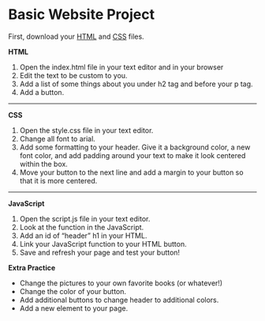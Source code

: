 # Basic Website Project
First, download your <a href="">HTML</a> and <a href="">CSS</a> files.

<b>HTML</b>
<ol>
  <li>Open the index.html file in your text editor and in your browser</li>
<li>Edit the text to be custom to you.</li> 
<li>Add a list of some things about you under h2 tag and before your p tag.</li>
<li>Add a button.</li>
</ol>
<hr>  
<b>CSS</b>
<ol>
<li>Open the style.css file in your text editor.</li>
<li>Change all font to arial.</li>
<li>Add some formatting to your header. Give it a background color, a new font color, and add padding around your text to make it look centered within the box.</li>
<li>Move your button to the next line and add a margin to your button so that it is more centered.</li>
</ol>
<hr>
<b>JavaScript</b>
<ol>
<li>Open the script.js file in your text editor.</li>
<li>Look at the function in the JavaScript.</li>
<li>Add an id of “header” h1 in your HTML.</li>
<li>Link your JavaScript function to your HTML button.</li>
<li>Save and refresh your page and test your button!</li>
</ol>
<b>Extra Practice</b>
<ul>
  <li>Change the pictures to your own favorite books (or whatever!)</li>
<li>Change the color of your button.</li>
<li>Add additional buttons to change header to additional colors.</li>
<li>Add a new element to your page.</li>
</ul>
